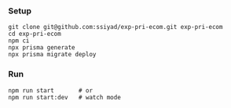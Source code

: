 ### Setup
```
git clone git@github.com:ssiyad/exp-pri-ecom.git exp-pri-ecom
cd exp-pri-ecom
npm ci
npx prisma generate
npx prisma migrate deploy
```

### Run
```
npm run start       # or
npm run start:dev   # watch mode
```

